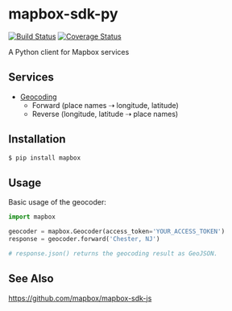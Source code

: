 # mapbox-sdk-py

[![Build Status](https://travis-ci.org/mapbox/mapbox-sdk-py.svg?branch=master)](https://travis-ci.org/mapbox/mapbox-sdk-py)
[![Coverage Status](https://coveralls.io/repos/mapbox/mapbox-sdk-py/badge.svg?branch=master&service=github)](https://coveralls.io/github/mapbox/mapbox-sdk-py?branch=master)

A Python client for Mapbox services

## Services

* [Geocoding](https://www.mapbox.com/developers/api/geocoding/)
  * Forward (place names ⇢  longitude, latitude)
  * Reverse (longitude, latitude ⇢ place names)

## Installation

```sh
$ pip install mapbox
```

## Usage

Basic usage of the geocoder:

```python
import mapbox

geocoder = mapbox.Geocoder(access_token='YOUR_ACCESS_TOKEN')
response = geocoder.forward('Chester, NJ')

# response.json() returns the geocoding result as GeoJSON.
```

## See Also

https://github.com/mapbox/mapbox-sdk-js
